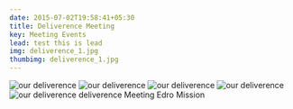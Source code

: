 ```yaml
---
date: 2015-07-02T19:58:41+05:30
title: Deliverence Meeting
key: Meeting Events
lead: test this is lead
img: deliverence_1.jpg
thumbimg: deliverence_1.jpg
---
```

![our deliverence](http://www.israelrajappah.com/images/gallery/deliverence/deliverence_1.jpg)
![our deliverence](http://www.israelrajappah.com/images/gallery/deliverence/deliverence_2.jpg)
![our deliverence](http://www.israelrajappah.com/images/gallery/deliverence/deliverence_3.jpg)
![our deliverence](http://www.israelrajappah.com/images/gallery/deliverence/deliverence_4.jpg)
![our deliverence](http://www.israelrajappah.com/images/gallery/deliverence/deliverence_5.jpg)
deliverence Meeting Edro Mission

<!--more-->